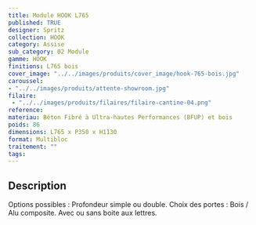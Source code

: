 ```yaml
---
title: Module HOOK L765
published: TRUE
designer: Spritz
collection: HOOK
category: Assise
sub_category: 02 Module
gamme: HOOK
finitions: L765 bois
cover_image: "../../images/produits/cover_image/hook-765-bois.jpg"
caroussel: 
- "../../images/produits/attente-showroom.jpg"
filaire: 
 - "../../images/produits/filaires/filaire-cantine-04.png"
reference: 
materiau: Béton Fibré à Ultra-hautes Performances (BFUP) et bois
poids: 86
dimensions: L765 x P350 x H1130
format: Multibloc
traitement: ""
tags: 
---
```


## Description

Options possibles : Profondeur simple ou double. Choix des portes : Bois / Alu composite. Avec ou sans boite aux lettres.
